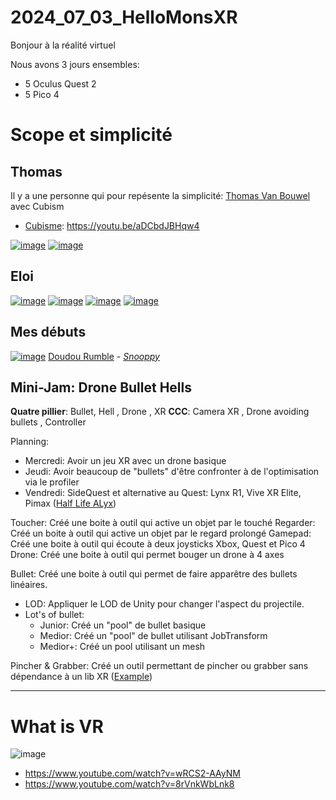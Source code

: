 # 2024_07_03_HelloMonsXR

Bonjour à la réalité virtuel

Nous avons 3 jours ensembles: 
- 5 Oculus Quest 2
- 5 Pico 4

# Scope et simplicité

## Thomas

Il y a une personne qui pour repésente la simplicité: [Thomas Van Bouwel](https://www.linkedin.com/in/thomas-van-bouwel-ba06233b/?originalSubdomain=be) avec Cubism
- [Cubisme](https://youtu.be/aDCbdJBHqw4): https://youtu.be/aDCbdJBHqw4

[![image](https://github.com/EloiStree/2024_07_03_HelloMonsXR/assets/20149493/9e1ffbd9-69ef-4b09-a0bb-5c0efb352af2)](https://youtu.be/aDCbdJBHqw4)
[![image](https://github.com/EloiStree/2024_07_03_HelloMonsXR/assets/20149493/aa08b9a0-22e7-4430-b559-90285e2f1439)](https://youtu.be/0UowL5cjhaI)

## Eloi 

[![image](https://github.com/EloiStree/2024_07_03_HelloMonsXR/assets/20149493/76ed60ed-cc65-41ae-869e-73708e370fc9)](https://youtu.be/3Q8TbYVGjpE)
[![image](https://github.com/EloiStree/2024_07_03_HelloMonsXR/assets/20149493/78923b7f-ede6-4a0f-827c-4b5ba56e2cd5)](https://youtu.be/4Gk-2IwnEEo)
[![image](https://github.com/EloiStree/2024_07_03_HelloMonsXR/assets/20149493/62a16c68-ded1-40d7-95b1-777dcf693d89)](https://youtu.be/nvMY04GPniE)
[![image](https://github.com/EloiStree/2024_07_03_HelloMonsXR/assets/20149493/ddc72d09-f9c5-4a2f-956c-f84c83d17085)](https://youtu.be/YkGAWxjKQFQ)



## Mes débuts
[![image](https://github.com/EloiStree/2024_07_03_HelloMonsXR/assets/20149493/8be23a36-b9f8-412e-9846-905016604125)](https://youtu.be/QqeDQi5-pTQ)
[Doudou Rumble](https://youtu.be/QqeDQi5-pTQ) - _[Snooppy](https://youtu.be/cB1fjEJqvo8)_ 




## Mini-Jam: Drone Bullet Hells

**Quatre pillier**:  Bullet, Hell , Drone , XR
**CCC**: Camera XR , Drone avoiding bullets , Controller


Planning:
- Mercredi: Avoir un jeu XR avec un drone basique 
- Jeudi: Avoir beaucoup de "bullets" d'être confronter à de l'optimisation via le profiler
- Vendredi: SideQuest et alternative au Quest: Lynx R1, Vive XR Elite, Pimax ([Half Life ALyx](https://www.youtube.com/watch?v=ZX-03yBcm3k))


Toucher: Créé une boite à outil qui active un objet par le touché
Regarder: Créé un boite à outil qui active un objet par le regard prolongé
Gamepad: Créé une boite à outil qui écoute à deux joysticks Xbox, Quest et Pico 4
Drone: Créé une boite à outil qui permet bouger un drone à 4 axes

Bullet: Créé une boite à outil qui permet de faire apparêtre des bullets linéaires.
- LOD: Appliquer le LOD de Unity pour changer l'aspect du projectile.
- Lot's of bullet:
  - Junior: Créé un "pool" de bullet basique
  - Medior: Créé un "pool" de bullet utilisant JobTransform
  - Medior+: Créé un pool utilisant un mesh




Pincher & Grabber: Créé un outil permettant de pincher ou grabber sans dépendance à un lib XR ([Example](https://gitlab.com/eloistree/2020_02_01_MagnetSnapping.git
))
 

-------------------------------------------------------------------


# What is VR
![image](https://github.com/EloiStree/2024_07_03_HelloMonsXR/assets/20149493/50139707-e4bb-44dc-bd3e-1e48a1891c5b)

- https://www.youtube.com/watch?v=wRCS2-AAyNM
- https://www.youtube.com/watch?v=8rVnkWbLnk8
